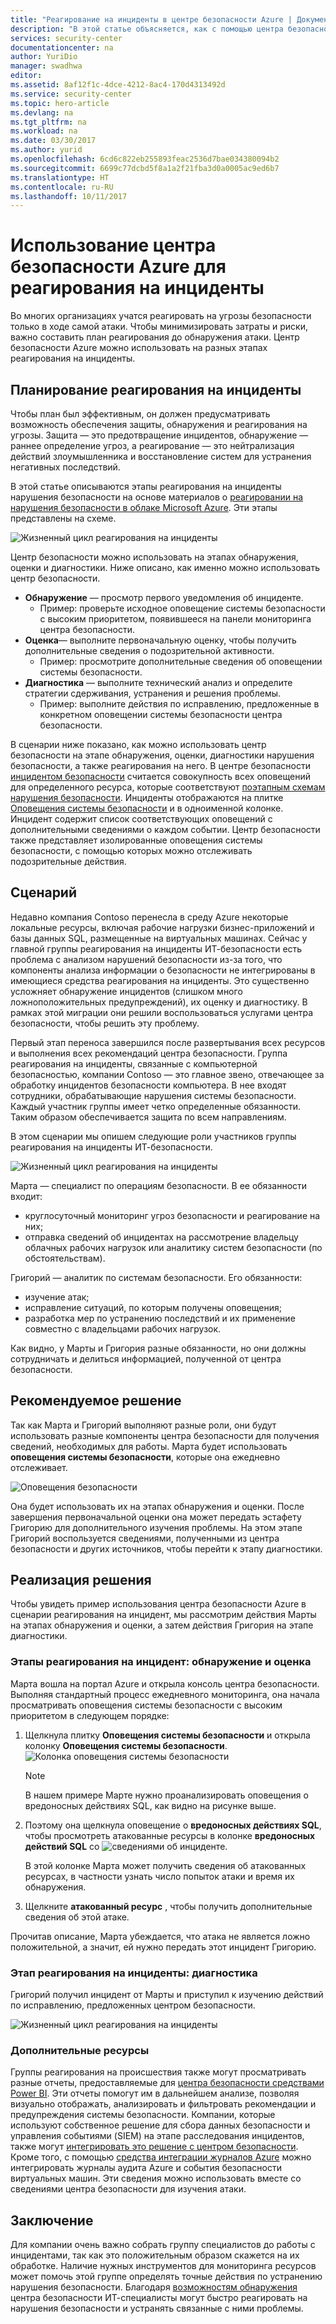 ```yaml
---
title: "Реагирование на инциденты в центре безопасности Azure | Документация Майкрософт"
description: "В этой статье объясняется, как с помощью центра безопасности Azure реагировать на инциденты."
services: security-center
documentationcenter: na
author: YuriDio
manager: swadhwa
editor: 
ms.assetid: 8af12f1c-4dce-4212-8ac4-170d4313492d
ms.service: security-center
ms.topic: hero-article
ms.devlang: na
ms.tgt_pltfrm: na
ms.workload: na
ms.date: 03/30/2017
ms.author: yurid
ms.openlocfilehash: 6cd6c822eb255893feac2536d7bae034380094b2
ms.sourcegitcommit: 6699c77dcbd5f8a1a2f21fba3d0a0005ac9ed6b7
ms.translationtype: HT
ms.contentlocale: ru-RU
ms.lasthandoff: 10/11/2017
---
```

# <a name="using-azure-security-center-for-an-incident-response"></a>Использование центра безопасности Azure для реагирования на инциденты
Во многих организациях учатся реагировать на угрозы безопасности только в ходе самой атаки. Чтобы минимизировать затраты и риски, важно составить план реагирования до обнаружения атаки. Центр безопасности Azure можно использовать на разных этапах реагирования на инциденты.

## <a name="incident-response-planning"></a>Планирование реагирования на инциденты
Чтобы план был эффективным, он должен предусматривать возможность обеспечения защиты, обнаружения и реагирования на угрозы. Защита — это предотвращение инцидентов, обнаружение — раннее определение угроз, а реагирование — это нейтрализация действий злоумышленника и восстановление систем для устранения негативных последствий.

В этой статье описываются этапы реагирования на инциденты нарушения безопасности на основе материалов о [реагировании на нарушения безопасности в облаке Microsoft Azure](https://gallery.technet.microsoft.com/Azure-Security-Response-in-dd18c678). Эти этапы представлены на схеме.

![Жизненный цикл реагирования на инциденты](./media/security-center-incident-response/security-center-incident-response-fig1.png)

Центр безопасности можно использовать на этапах обнаружения, оценки и диагностики. Ниже описано, как именно можно использовать центр безопасности.

* **Обнаружение** — просмотр первого уведомления об инциденте.
  * Пример: проверьте исходное оповещение системы безопасности с высоким приоритетом, появившееся на панели мониторинга центра безопасности.
* **Оценка**— выполните первоначальную оценку, чтобы получить дополнительные сведения о подозрительной активности.
  * Пример: просмотрите дополнительные сведения об оповещении системы безопасности.
* **Диагностика** — выполните технический анализ и определите стратегии сдерживания, устранения и решения проблемы.
  * Пример: выполните действия по исправлению, предложенные в конкретном оповещении системы безопасности центра безопасности.

В сценарии ниже показано, как можно использовать центр безопасности на этапе обнаружения, оценки, диагностики нарушения безопасности, а также реагирования на него. В центре безопасности [инцидентом безопасности](security-center-incident.md) считается совокупность всех оповещений для определенного ресурса, которые соответствуют [поэтапным схемам нарушения безопасности](https://blogs.technet.microsoft.com/office365security/addressing-your-cxos-top-five-cloud-security-concerns/). Инциденты отображаются на плитке [Оповещения системы безопасности](security-center-managing-and-responding-alerts.md) и в одноименной колонке. Инцидент содержит список соответствующих оповещений с дополнительными сведениями о каждом событии. Центр безопасности также представляет изолированные оповещения системы безопасности, с помощью которых можно отслеживать подозрительные действия.

## <a name="scenario"></a>Сценарий
Недавно компания Contoso перенесла в среду Azure некоторые локальные ресурсы, включая рабочие нагрузки бизнес-приложений и базы данных SQL, размещенные на виртуальных машинах. Сейчас у главной группы реагирования на инциденты ИТ-безопасности есть проблема с анализом нарушений безопасности из-за того, что компоненты анализа информации о безопасности не интегрированы в имеющиеся средства реагирования на инциденты. Это существенно усложняет обнаружение инцидентов (слишком много ложноположительных предупреждений), их оценку и диагностику. В рамках этой миграции они решили воспользоваться услугами центра безопасности, чтобы решить эту проблему.

Первый этап переноса завершился после развертывания всех ресурсов и выполнения всех рекомендаций центра безопасности. Группа реагирования на инциденты, связанные с компьютерной безопасностью, компании Contoso — это главное звено, отвечающее за обработку инцидентов безопасности компьютера. В нее входят сотрудники, обрабатывающие нарушения системы безопасности. Каждый участник группы имеет четко определенные обязанности. Таким образом обеспечивается защита по всем направлениям.

В этом сценарии мы опишем следующие роли участников группы реагирования на инциденты ИТ-безопасности.

![Жизненный цикл реагирования на инциденты](./media/security-center-incident-response/security-center-incident-response-fig2.png)

Марта — специалист по операциям безопасности. В ее обязанности входит:

* круглосуточный мониторинг угроз безопасности и реагирование на них;
* отправка сведений об инцидентах на рассмотрение владельцу облачных рабочих нагрузок или аналитику систем безопасности (по обстоятельствам).

Григорий — аналитик по системам безопасности. Его обязанности:

* изучение атак;
* исправление ситуаций, по которым получены оповещения;
* разработка мер по устранению последствий и их применение совместно с владельцами рабочих нагрузок.

Как видно, у Марты и Григория разные обязанности, но они должны сотрудничать и делиться информацией, полученной от центра безопасности.

## <a name="recommended-solution"></a>Рекомендуемое решение
Так как Марта и Григорий выполняют разные роли, они будут использовать разные компоненты центра безопасности для получения сведений, необходимых для работы. Марта будет использовать **оповещения системы безопасности**, которые она ежедневно отслеживает.

![Оповещения безопасности](./media/security-center-incident-response/security-center-incident-response-fig3.png)

Она будет использовать их на этапах обнаружения и оценки. После завершения первоначальной оценки она может передать эстафету Григорию для дополнительного изучения проблемы. На этом этапе Григорий воспользуется сведениями, полученными из центра безопасности и других источников, чтобы перейти к этапу диагностики.

## <a name="how-to-implement-this-solution"></a>Реализация решения
Чтобы увидеть пример использования центра безопасности Azure в сценарии реагирования на инцидент, мы рассмотрим действия Марты на этапах обнаружения и оценки, а затем действия Григория на этапе диагностики.

### <a name="detect-and-assess-incident-response-stages"></a>Этапы реагирования на инцидент: обнаружение и оценка
Марта вошла на портал Azure и открыла консоль центра безопасности. Выполняя стандартный процесс ежедневного мониторинга, она начала просматривать оповещения системы безопасности с высоким приоритетом в следующем порядке:

1. Щелкнула плитку **Оповещения системы безопасности** и открыла колонку **Оповещения системы безопасности**.
    ![Колонка оповещения системы безопасности](./media/security-center-incident-response/security-center-incident-response-fig4.png)

   > [!NOTE]
   > В нашем примере Марте нужно проанализировать оповещения о вредоносных действиях SQL, как видно на рисунке выше.
   >
   >
2. Поэтому она щелкнула оповещение о **вредоносных действиях SQL**, чтобы просмотреть атакованные ресурсы в колонке **вредоносных действий SQL** со ![сведениями об инциденте](./media/security-center-incident-response/security-center-incident-response-fig5.png).

    В этой колонке Марта может получить сведения об атакованных ресурсах, в частности узнать число попыток атаки и время их обнаружения.
3. Щелкните **атакованный ресурс** , чтобы получить дополнительные сведения об этой атаке.

Прочитав описание, Марта убеждается, что атака не является ложно положительной, а значит, ей нужно передать этот инцидент Григорию.

### <a name="diagnose-incident-response-stage"></a>Этап реагирования на инциденты: диагностика
Григорий получил инцидент от Марты и приступил к изучению действий по исправлению, предложенных центром безопасности.

![Жизненный цикл реагирования на инциденты](./media/security-center-incident-response/security-center-incident-response-fig6.png)

### <a name="additional-resources"></a>Дополнительные ресурсы
Группы реагирования на происшествия также могут просматривать разные отчеты, предоставляемые для [центра безопасности средствами Power BI](security-center-powerbi.md). Эти отчеты помогут им в дальнейшем анализе, позволяя визуально отображать, анализировать и фильтровать рекомендации и предупреждения системы безопасности. Компании, которые используют собственное решение для сбора данных безопасности и управления событиями (SIEM) на этапе расследования инцидентов, также могут [интегрировать это решение с центром безопасности](security-center-integrating-alerts-with-log-integration.md). Кроме того, с помощью [средства интеграции журналов Azure](https://blogs.msdn.microsoft.com/azuresecurity/2016/07/21/microsoft-azure-log-integration-preview/) можно интегрировать журналы аудита Azure и события безопасности виртуальных машин. Эти сведения можно использовать вместе со сведениями центра безопасности для изучения атаки.

## <a name="conclusion"></a>Заключение
Для компании очень важно собрать группу специалистов до работы с инцидентами, так как это положительным образом скажется на их обработке. Наличие нужных инструментов для мониторинга ресурсов может помочь этой группе определять точные действия по устранению нарушения безопасности. Благодаря [возможностям обнаружения](security-center-detection-capabilities.md) центра безопасности ИТ-специалисты могут быстро реагировать на нарушения безопасности и устранять связанные с ними проблемы.

